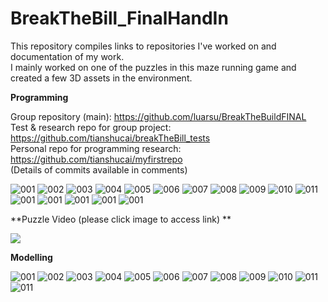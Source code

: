 # BreakTheBill_FinalHandIn

This repository compiles links to repositories I've worked on and documentation of my work. <br />
I mainly worked on one of the puzzles in this maze running game and created a few 3D assets in the environment. <br />

**Programming**

Group repository (main): https://github.com/luarsu/BreakTheBuildFINAL <br />
Test & research repo for group project: https://github.com/tianshucai/breakTheBill_tests <br />
Personal repo for programming research: https://github.com/tianshucai/myfirstrepo <br />
(Details of commits available in comments) <br />

![001](https://raw.githubusercontent.com/tianshucai/Term_1_Programming_Modelling_HandIn/master/Programming/001.png)
![002](https://raw.githubusercontent.com/tianshucai/Term_1_Programming_Modelling_HandIn/master/Programming/002.png)
![003](https://raw.githubusercontent.com/tianshucai/Term_1_Programming_Modelling_HandIn/master/Programming/003.png)
![004](https://raw.githubusercontent.com/tianshucai/Term_1_Programming_Modelling_HandIn/master/Programming/004.png)
![005](https://raw.githubusercontent.com/tianshucai/Term_1_Programming_Modelling_HandIn/master/Programming/005.png)
![006](https://raw.githubusercontent.com/tianshucai/Term_1_Programming_Modelling_HandIn/master/Programming/006.png)
![007](https://raw.githubusercontent.com/tianshucai/Term_1_Programming_Modelling_HandIn/master/Programming/007.png)
![008](https://raw.githubusercontent.com/tianshucai/Term_1_Programming_Modelling_HandIn/master/Programming/008.png)
![009](https://raw.githubusercontent.com/tianshucai/Term_1_Programming_Modelling_HandIn/master/Programming/009.png)
![010](https://raw.githubusercontent.com/tianshucai/Term_1_Programming_Modelling_HandIn/master/Programming/010.png)
![011](https://raw.githubusercontent.com/tianshucai/Term_1_Programming_Modelling_HandIn/master/Programming/011.png)
![001](https://raw.githubusercontent.com/tianshucai/Term_1_Programming_Modelling_HandIn/master/Programming/Particle001.png)
![001](https://raw.githubusercontent.com/tianshucai/Term_1_Programming_Modelling_HandIn/master/Programming/Particle002.png)
![001](https://raw.githubusercontent.com/tianshucai/Term_1_Programming_Modelling_HandIn/master/Programming/Particle003.png)
![001](https://raw.githubusercontent.com/tianshucai/Term_1_Programming_Modelling_HandIn/master/Programming/Particle004.png)
![001](https://raw.githubusercontent.com/tianshucai/Term_1_Programming_Modelling_HandIn/master/Programming/Particle005.png)

**Puzzle Video (please click image to access link) **

[![](https://img.youtube.com/vi/OFDpE38FodM/0.jpg)](https://www.youtube.com/watch?v=OFDpE38FodM)<br />

**Modelling**


![001](https://raw.githubusercontent.com/tianshucai/Term_1_Programming_Modelling_HandIn/master/Modelling/001.png)
![002](https://raw.githubusercontent.com/tianshucai/Term_1_Programming_Modelling_HandIn/master/Modelling/002.png)
![003](https://raw.githubusercontent.com/tianshucai/Term_1_Programming_Modelling_HandIn/master/Modelling/003.png)
![004](https://raw.githubusercontent.com/tianshucai/Term_1_Programming_Modelling_HandIn/master/Modelling/004.png)
![005](https://raw.githubusercontent.com/tianshucai/Term_1_Programming_Modelling_HandIn/master/Modelling/005.png)
![006](https://raw.githubusercontent.com/tianshucai/Term_1_Programming_Modelling_HandIn/master/Modelling/006.png)
![007](https://raw.githubusercontent.com/tianshucai/Term_1_Programming_Modelling_HandIn/master/Modelling/007.png)
![008](https://raw.githubusercontent.com/tianshucai/Term_1_Programming_Modelling_HandIn/master/Modelling/008.png)
![009](https://raw.githubusercontent.com/tianshucai/Term_1_Programming_Modelling_HandIn/master/Modelling/009.png)
![010](https://raw.githubusercontent.com/tianshucai/Term_1_Programming_Modelling_HandIn/master/Modelling/010.png)
![011](https://raw.githubusercontent.com/tianshucai/Term_1_Programming_Modelling_HandIn/master/Modelling/011.png)
![011](https://raw.githubusercontent.com/tianshucai/Term_1_Programming_Modelling_HandIn/master/Modelling/012.png)
<br />
